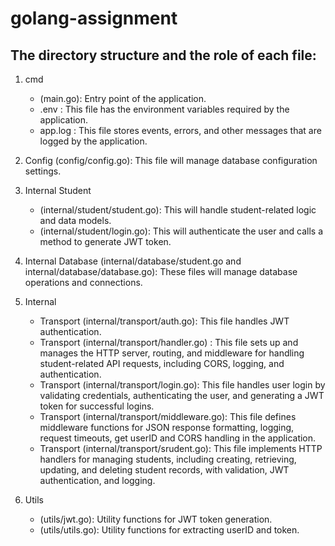 # golang-assignment

## The directory structure and the role of each file:

1. cmd 
    * (main.go): Entry point of the application.
    * .env : This file has the environment variables required by the application.
    * app.log : This file stores events, errors, and other messages that are logged by the application.


2. Config (config/config.go): This file will manage database configuration settings.

3. Internal 
    Student
    * (internal/student/student.go): This will handle student-related logic and data models.
    * (internal/student/login.go): This will authenticate the user and calls a method to generate JWT token.

4. Internal
    Database (internal/database/student.go and internal/database/database.go): These files will manage database operations and connections.

5. Internal
    * Transport (internal/transport/auth.go): This file handles JWT authentication.
    * Transport (internal/transport/handler.go) : This file sets up and manages the HTTP server, routing, and middleware for handling student-related API requests, including CORS, logging, and authentication.
    * Transport (internal/transport/login.go): This file handles user login by validating credentials, authenticating the user, and generating a JWT token for successful logins.
    * Transport (internal/transport/middleware.go): This file defines middleware functions for JSON response formatting, logging, request timeouts, get userID and CORS handling in the application.
    * Transport (internal/transport/srudent.go): This file implements HTTP handlers for managing students, including creating, retrieving, updating, and deleting student records, with validation, JWT authentication, and logging.

6. Utils 
    * (utils/jwt.go): Utility functions for JWT token generation.
    * (utils/utils.go): Utility functions for extracting userID and token.
    

